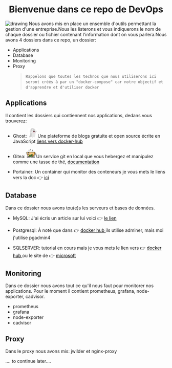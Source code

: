 # <h1 style="text-align:center">Bienvenue dans ce repo de DevOps</h1>

<img src="img/cloud-service.png" alt="drawing" style="width:30px; height:30px"/>
Nous avons mis en place un ensemble d'outils permettant la gestion d'une entreprise.Nous les listerons et vous indiquerons le nom de chaque dossier ou fichier contenant l'information dont on vous parlera.Nous avons 4 dossiers dans ce repo, un dossier:

- Applications
- Database
- Monitoring
- Proxy
  > `Rappelons que toutes les technos que nous utiliserons ici seront créés à par un "docker-compose" car notre objectif et d'apprendre et d'utiliser docker`

## Applications

Il contient les dossiers qui contiennent nos applications, dedans vous trouverez:

- Ghost: <img src="img/ghost.png" alt="drawing" style="width:30px; height:30px"/>Une plateforme de blogs gratuite et open source écrite en JavaScript <a style="text-decoration: underline; color:black"  href="https://hub.docker.com/_/ghost"> liens vers docker-hub</a>

- Gitea: <img src="img/tea.png" alt="drawing" style="width:30px; height:30px"/>Un service git en local que vous hebergez et manipulez comme une tasse de thé, <a style="text-decoration: underline; color:black"  href="https://docs.gitea.io/en-us/install-with-docker/"> documentation</a>

- Portainer: Un container qui monitor des conteneurs je vous mets le liens vers la doc 👉 <a style="text-decoration: underline; color:black" href="https://docs.portainer.io/v/ce-2.11/start/install/agent/docker/linux#deployment"> ici</a>

## Database

Dans ce dossier nous avons tou(e)s les serveurs et bases de données.

- MySQL: J'ai écris un article sur lui voici 👉 <a style="text-decoration: underline; color:black" href="https://soowcode.github.io/docker-mysql/"> le lien</a>
- Postgresql: À noté que dans 👉 <a style="text-decoration: underline; color:black" href="https://hub.docker.com/_/postgres"> docker hub </a> ils utilise adminer, mais moi j'utilise pgadmin4

- SQLSERVER: tutorial en cours mais je vous mets le lien vers 👉 <a style="text-decoration: underline; color:black" href="https://hub.docker.com/_/microsoft-mssql-server"> docker hub </a> ou le site de 👉 <a style="text-decoration: underline; color:black" href="https://docs.microsoft.com/en-us/sql/linux/quickstart-install-connect-docker?view=sql-server-ver15&pivots=cs1-bash"> microsoft</a>

## Monitoring
Dans ce dossier nous avons tout ce qu'il nous faut pour monitorer nos applications.
Pour le moment il contient prometheus, grafana, node-exporter, cadvisor.
- prometheus
- grafana
- node-exporter
- cadvisor

## Proxy
Dans le proxy nous avons mis: jwilder et nginx-proxy

.... to continue later....
